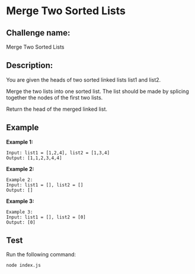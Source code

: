 # Merge Two Sorted Lists

## Challenge name: 

Merge Two Sorted Lists

## Description: 

You are given the heads of two sorted linked lists list1 and list2.

Merge the two lists into one sorted list. The list should be made by splicing together the nodes of the first two lists.

Return the head of the merged linked list.


## Example

**Example 1:**
```
Input: list1 = [1,2,4], list2 = [1,3,4]
Output: [1,1,2,3,4,4]
```

**Example 2:**
```
Example 2:
Input: list1 = [], list2 = []
Output: []
```

**Example 3:**
```
Example 3:
Input: list1 = [], list2 = [0]
Output: [0]
```

## Test

Run the following command:
```
node index.js
```